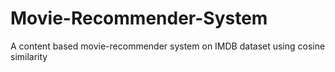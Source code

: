 # Movie-Recommender-System
A content based movie-recommender system on IMDB dataset using cosine similarity
